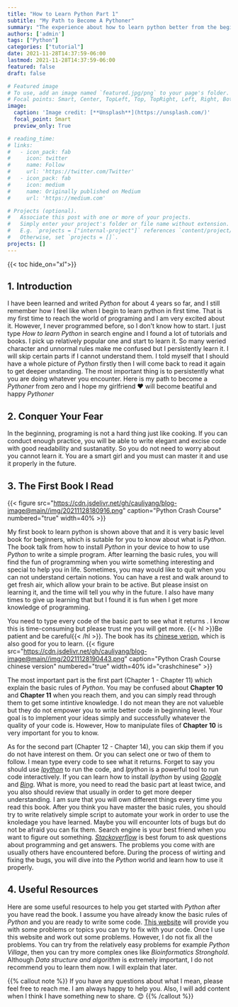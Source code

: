 ```yaml
---
title: "How to Learn Python Part 1"
subtitle: "My Path to Become A Pythoner"
summary: "The experience about how to learn python better from the beginner"
authors: ['admin']
tags: ["Python"]
categories: ["tutorial"]
date: 2021-11-28T14:37:59-06:00
lastmod: 2021-11-28T14:37:59-06:00
featured: false
draft: false

# Featured image
# To use, add an image named `featured.jpg/png` to your page's folder.
# Focal points: Smart, Center, TopLeft, Top, TopRight, Left, Right, BottomLeft, Bottom, BottomRight.
image:
  caption: 'Image credit: [**Unsplash**](https://unsplash.com/)'
  focal_point: Smart
  preview_only: True

# reading_time: 
# links:
#   - icon_pack: fab
#     icon: twitter
#     name: Follow
#     url: 'https://twitter.com/Twitter'
#   - icon_pack: fab
#     icon: medium
#     name: Originally published on Medium
#     url: 'https://medium.com'

# Projects (optional).
#   Associate this post with one or more of your projects.
#   Simply enter your project's folder or file name without extension.
#   E.g. `projects = ["internal-project"]` references `content/project/deep-learning/index.md`.
#   Otherwise, set `projects = []`.
projects: []
---
```

{{< toc hide_on="xl">}}

## 1. Introduction

I have been learned and writed *Python* for about 4 years so far, and I still remember how I feel like when I begin to learn python in first time.  That is my first time to reach the world of programing and I am very excited about it. However, I never programmed before, so I don't know how to start. I just type *How to learn Python* in search engine and I found a lot of tutorials and books. I pick up relatively popular one and start to learn it. So many weried character and unnormal rules make me confused but I persistently learn it. I will skip certain parts if I cannot understand them. I told myself that I should have a whole picture of *Python* firstly then I will come back to read it again to get deeper unstanding. The most important thing is to persistently what you are doing whatever you encounter.  Here is my path to become a  *Pythoner* from zero and I hope my girlfriend :heart: will become beatiful and happy *Pythoner*

## 2. Conquer Your Fear

In the beginning, programing is not a hard thing just like cooking. If you can conduct enough practice, you will be able to write elegant and excise code with good readability and sustanatity.  So you do not need to worry about you cannot learn it. You are a smart girl and you must can master it and use it properly in the future.

## 3. The First Book I Read

{{< figure src="https://cdn.jsdelivr.net/gh/cauliyang/blog-image@main//img/20211128180916.png" caption="Python Crash Course" numbered="true" width=40% >}} 

My first book to learn python is shown above that and it is very basic level book for beginners, which is sutable for you  to know about what is *Python*. The book talk  from how to install *Python* in your device to how to use *Python* to write a simple program.  After learning the basic rules,  you will find the fun of programming when you wirte something interesting and special to help you in life. Sometimes, you may would like to quit when you can not understand certain notions. You can have a rest and walk around to get fresh air, which allow your brain to be active.  But please insist on learning it, and the time will tell you why in the future. I also have many times to give up learning that but I found it is fun when I get more knowledge of programming. 

You need to type every code of the basic part to see what it returns . I know this is time-consuming but please trust me you will get more. {{< hl >}}Be patient and be careful{{< /hl >}}. The book has its [chinese verion](http://product.dangdang.com/29280602.html), which is also good for you to learn.
{{< figure src="https://cdn.jsdelivr.net/gh/cauliyang/blog-image@main//img/20211128190443.png" caption="Python Crash Course chinese version" numbered="true" width=40% id="crashchinese" >}} 

The most important part is the first part (Chapter 1 - Chapter 11) which  explain the basic rules of *Python*.  You may be confused about **Chapter 10** and **Chapter 11** when you reach them,  and you can simply read through them to get some intintive knowledge. I do not mean they are not valueble but they do not empower you to write better code in beginning level. Your goal is to implement your ideas simply and successfully whatever the quality of your code is.  However, How to manipulate files of **Chapter 10** is  very important for you to know.

As for the second part (Chapter 12 - Chapter 14),  you can skip them if you do not have interest on them. Or you can select one or two of them to follow. I mean type every code to see what it returns.  Forget to say you should use [*Ipython*][] to run the code, and *Ipython* is a powerful tool to run code interactively. If you can learn how to install *Ipython* by using [*Google*] and [*Bing*]. What is more,  you need to read the basic part at least twice, and you also should review that usually in order to get more deeper understanding. I am sure that you will own different things every time you read this book.  After you think you have master the basic rules, you should try to write relatively simple script to automate your work in order to use the knoledage you have learned. Maybe you will encounter lots of bugs but do not be afraid  you can fix them. Search engine is your best friend when you want to figure out something.  [*Stackoverflow*][] is best forum to ask questions about programming and get answers. The problems you come with are usually others have encountered before. During the process of wirting and fixing the bugs,  you will dive into the *Python* world and learn how to use it properly.

## 4. Useful Resources

Here are some useful resources to help you get started with *Python* after you have read the book. I assume you have already know the basic rules of *Python* and you are ready to write some code.
[This website][] will provide you with some problems or topics you can try to fix with your code. Once I use this website and work out some problems. However, I do not fix all the problems.  You can try from the relatively easy problems for example *Python Village*,  then you can try more complex ones like *Bioinformatics Stronghold*. Although *Data structure and algorithm* is extremely important,  I do not recommend you to learn them now. I will explain that later.

{{% callout note %}}
If you have any questions about what I mean, please feel free to reach me. I am  always happy to help you. Also, I will add content when I  think I have something new to share. :blush:
{{% /callout %}}

<!-- link -->
[*Ipython*]: https://ipython.org/
[*Google*]: https://www.google.com/
[*Bing*]: https://www.bing.com/
[*Stackoverflow*]: https://stackoverflow.com/
[This website]: https://rosalind.info/problems/locations/